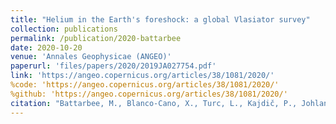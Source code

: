 ```yaml
---
title: "Helium in the Earth's foreshock: a global Vlasiator survey"
collection: publications
permalink: /publication/2020-battarbee
date: 2020-10-20
venue: 'Annales Geophysicae (ANGEO)'
paperurl: 'files/papers/2020/2019JA027754.pdf'
link: 'https://angeo.copernicus.org/articles/38/1081/2020/'
%code: 'https://angeo.copernicus.org/articles/38/1081/2020/'
%github: 'https://angeo.copernicus.org/articles/38/1081/2020/'
citation: "Battarbee, M., Blanco-Cano, X., Turc, L., Kajdič, P., Johlander, A., Tarvus, V., Fuselier, S., Trattner, K., Alho, M., Brito, T., Ganse, U., Pfau-Kempf, Y., Akhavan-Tafti, M., Karlsson, T., Raptis, S., Dubart, M., Grandin, M., Suni, J., and Palmroth, M.: Helium in the Earth's foreshock: a global Vlasiator survey, <i>Ann. Geophys.</i>, 38, 1081–1099, https://doi.org/10.5194/angeo-38-1081-2020 , 2020. "
---
```

